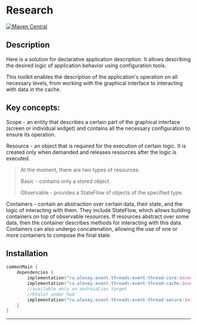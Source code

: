 # Research
[![Maven Central](https://img.shields.io/maven-metadata/v?metadataUrl=https%3A%2F%2Frepo1.maven.org%2Fmaven2%2Fio%2Fgithub%2Fizzzgoy%2Fevent-thread-core%2Fmaven-metadata.xml&label=maven-central)](https://central.sonatype.com/artifact/io.github.izzzgoy/event-thread-core)

## Description 


Here is a solution for declarative application description. It allows describing the desired logic of application behavior using configuration tools.

This toolkit enables the description of the application's operation on all necessary levels, from working with the graphical interface to interacting with data in the cache.

## Key concepts:
Scope - an entity that describes a certain part of the graphical interface (screen or individual widget) and contains all the necessary configuration to ensure its operation.

Resource - an object that is required for the execution of certain logic. It is created only when demanded and releases resources after the logic is executed.

> At the moment, there are two types of resources:
>
> Basic - contains only a stored object.
> 
> Observable - provides a StateFlow of objects of the specified type.

Containers - contain an abstraction over certain data, their state, and the logic of interacting with them. They include StateFlow, which allows building containers on top of observable resources. If resources abstract over some data, then the container describes methods for interacting with this data. Containers can also undergo concatenation, allowing the use of one or more containers to compose the final state.

## Installation


```kotlin
commonMain {
    dependencies {
        implementation("ru.alexey.event.threads:event-thread-core:$event_thread_version")
        implementation("ru.alexey.event.threads:event-thread-cache:$event_thread_version")
        //available only on android/ios target
        //KValut under hud
        implementation("ru.alexey.event.threads:event-thread-secure:$event_thread_version")
    }
}
```

***